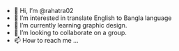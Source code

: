 - 👋 Hi, I’m @rahatra02
- 👀 I’m interested in translate English to Bangla language 
- 🌱 I’m currently learning graphic design. 
- 💞️ I’m looking to collaborate on a group. 
- 📫 How to reach me ...

<!---
rahatra02/rahatra02 is a ✨ special ✨ repository because its `README.md` (this file) appears on your GitHub profile.
You can click the Preview link to take a look at your changes.
--->
